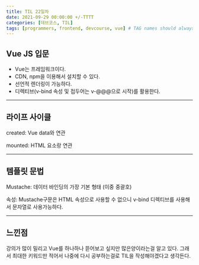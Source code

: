 ```yaml
---
title: TIL 22일차
date: 2021-09-29 00:00:00 +/-TTTT
categories: [데브코스, TIL]
tags: [programmers, frontend, devcourse, vue] # TAG names should always be lowercase
---
```


## Vue JS 입문

- Vue는 프레임워크이다.
- CDN, npm을 이용해서 설치할 수 있다.
- 선언적 렌더링이 가능하다.
- 디렉티브(v-bind 속성 및 접두어는 v-@@@으로 시작)를 활용한다.

---

## 라이프 사이클

created: Vue data와 연관

mounted: HTML 요소랑 연관

---

## 템플릿 문법

Mustache: 데이터 바인딩의 가장 기본 형태 (이중 중괄호)

속성: Mustache구문은 HTML 속성으로 사용할 수 없으니 v-bind 디렉티브를 사용해서 문자열로 사용가능하다.

---

## 느낀점

강의가 많이 밀리고 Vue를 하나하나 뜯어보고 싶지만 많은양이라는걸 알고 있다. 그래서 최대한 키워드만 적어서 나중에 다시 공부하는걸로 TIL을 작성해야겠다고 생각든다.
